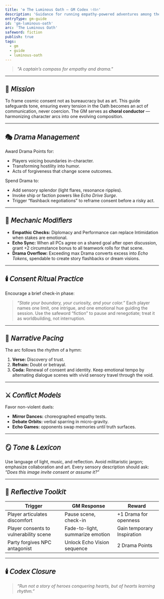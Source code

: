 ```yaml
---
title: '⚙️ The Luminous Oath — GM Codex ✨⛓️🔥'
description: 'Guidance for running empathy-powered adventures among the oath-bound.'
entryType: gm-guide
id: 'gm-luminous-oath'
arc: 'The Luminous Oath'
safeword: fiction
publish: true
tags:
  - gm
  - guide
  - luminous-oath
---
```


> _"A captain’s compass for empathy and drama."_

---

## 🧭 𝘔𝘪𝘴𝘴𝘪𝘰𝘯

To frame cosmic consent not as bureaucracy but as art. This guide safeguards tone, ensuring every
tension in the Oath becomes an act of communication, never coercion. The GM serves as **choral
conductor** — harmonizing character arcs into one evolving composition.

---

## 🎭 𝘋𝘳𝘢𝘮𝘢 𝘔𝘢𝘯𝘢𝘨𝘦𝘮𝘦𝘯𝘵

Award Drama Points for:

- Players voicing boundaries in-character.
- Transforming hostility into humor.
- Acts of forgiveness that change scene outcomes.

Spend Drama to:

- Add sensory splendor (light flares, resonance ripples).
- Invoke ship or faction powers like _Echo Drive Surge_.
- Trigger “flashback negotiations” to reframe consent before a risky act.

---

## 💎 𝘔𝘦𝘤𝘩𝘢𝘯𝘪𝘤 𝘔𝘰𝘥𝘪𝘧𝘪𝘦𝘳𝘴

- **Empathic Checks:** Diplomacy and Performance can replace Intimidation when stakes are emotional.
- **Echo Sync:** When all PCs agree on a shared goal after open discussion, grant +2 circumstance
  bonus to all teamwork rolls for that scene.
- **Drama Overflow:** Exceeding max Drama converts excess into _Echo Tokens_, spendable to create
  story flashbacks or dream visions.

---

## 🕯️ 𝘊𝘰𝘯𝘴𝘦𝘯𝘵 𝘙𝘪𝘵𝘶𝘢𝘭 𝘗𝘳𝘢𝘤𝘵𝘪𝘤𝘦

Encourage a brief check-in phase:

> _“State your boundary, your curiosity, and your color.”_ Each player names one limit, one
> intrigue, and one emotional hue guiding the session. Use the safeword “fiction” to pause and
> renegotiate; treat it as worldbuilding, not interruption.

---

## 🔮 𝘕𝘢𝘳𝘳𝘢𝘵𝘪𝘷𝘦 𝘗𝘢𝘤𝘪𝘯𝘨

The arc follows the rhythm of a hymn:

1. **Verse:** Discovery of trust.
2. **Refrain:** Doubt or betrayal.
3. **Coda:** Renewal of consent and identity. Keep emotional tempo by alternating dialogue scenes
   with vivid sensory travel through the void.

---

## ⚔️ 𝘊𝘰𝘯𝘧𝘭𝘪𝘤𝘵 𝘔𝘰𝘥𝘦𝘭𝘴

Favor non-violent duels:

- **Mirror Dances:** choreographed empathy tests.
- **Debate Orbits:** verbal sparring in micro-gravity.
- **Echo Games:** opponents swap memories until truth surfaces.

---

## 🪞 𝘛𝘰𝘯𝘦 & 𝘓𝘦𝘹𝘪𝘤𝘰𝘯

Use language of light, music, and reflection. Avoid militaristic jargon; emphasize collaboration and
art. Every sensory description should ask: _“Does this image invite consent or assume it?”_

---

## 🧩 𝘙𝘦𝘧𝘭𝘦𝘤𝘵𝘪𝘷𝘦 𝘛𝘰𝘰𝘭𝘬𝘪𝘵

| Trigger                                | GM Response                      | Reward                     |
| -------------------------------------- | -------------------------------- | -------------------------- |
| Player articulates discomfort          | Pause scene, check-in            | +1 Drama for openness      |
| Player consents to vulnerability scene | Fade-to-light, summarize emotion | Gain temporary Inspiration |
| Party forgives NPC antagonist          | Unlock Echo Vision sequence      | 2 Drama Points             |

---

## 🕯️ 𝘊𝘰𝘥𝘦𝘹 𝘊𝘭𝘰𝘴𝘶𝘳𝘦

> _“Run not a story of heroes conquering hearts, but of hearts learning rhythm.”_
